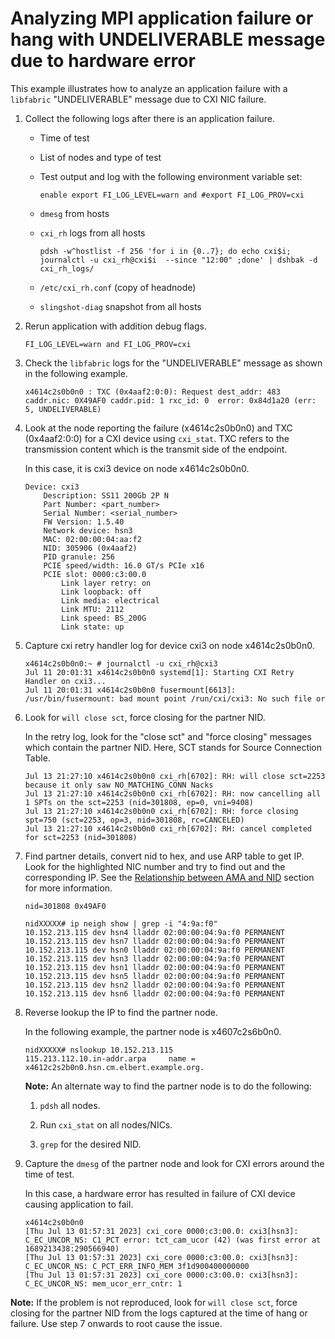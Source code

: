 # Analyzing MPI application failure or hang with UNDELIVERABLE message due to hardware error

This example illustrates how to analyze an application failure with a `libfabric` "UNDELIVERABLE" message due to CXI NIC failure.

1. Collect the following logs after there is an application failure.

   - Time of test
  
   - List of nodes and type of test
  
   - Test output and log with the following environment variable set:

     ```screen
     enable export FI_LOG_LEVEL=warn and #export FI_LOG_PROV=cxi
     ```

   - `dmesg` from hosts
  
   - `cxi_rh` logs from all hosts

     ```screen
     pdsh -w^hostlist -f 256 'for i in {0..7}; do echo cxi$i;  journalctl -u cxi_rh@cxi$i  --since "12:00" ;done' | dshbak -d cxi_rh_logs/
     ```

   - `/etc/cxi_rh.conf` (copy of headnode)
  
   - `slingshot-diag` snapshot from all hosts

2. Rerun application with addition debug flags.

    ```screen
    FI_LOG_LEVEL=warn and FI_LOG_PROV=cxi
    ```

3. Check the `libfabric` logs for the "UNDELIVERABLE" message as shown in the following example.

    ```screen
    x4614c2s0b0n0 : TXC (0x4aaf2:0:0): Request dest_addr: 483 caddr.nic: 0X49AF0 caddr.pid: 1 rxc_id: 0  error: 0x84d1a20 (err: 5, UNDELIVERABLE)
    ```

4. Look at the node reporting the failure (x4614c2s0b0n0) and TXC (0x4aaf2:0:0) for a CXI device using `cxi_stat`. TXC refers to the transmission content which is the transmit side of the endpoint.

   In this case, it is cxi3 device on node x4614c2s0b0n0.

    ```screen
    Device: cxi3
        Description: SS11 200Gb 2P N
        Part Number: <part_number>
        Serial Number: <serial_number>
        FW Version: 1.5.40
        Network device: hsn3
        MAC: 02:00:00:04:aa:f2
        NID: 305906 (0x4aaf2)
        PID granule: 256
        PCIE speed/width: 16.0 GT/s PCIe x16
        PCIE slot: 0000:c3:00.0
            Link layer retry: on
            Link loopback: off
            Link media: electrical
            Link MTU: 2112
            Link speed: BS_200G
            Link state: up
    ```

5. Capture cxi retry handler log for device cxi3 on node x4614c2s0b0n0.

    ```screen
    x4614c2s0b0n0:~ # journalctl -u cxi_rh@cxi3
    Jul 11 20:01:31 x4614c2s0b0n0 systemd[1]: Starting CXI Retry Handler on cxi3...
    Jul 11 20:01:31 x4614c2s0b0n0 fusermount[6613]: /usr/bin/fusermount: bad mount point /run/cxi/cxi3: No such file or
    ```

6. Look for `will close sct`, force closing for the partner NID.

    In the retry log, look for the "close sct" and "force closing" messages which contain the partner NID.
    Here, SCT stands for Source Connection Table.

    ```screen
    Jul 13 21:27:10 x4614c2s0b0n0 cxi_rh[6702]: RH: will close sct=2253 because it only saw NO_MATCHING_CONN Nacks
    Jul 13 21:27:10 x4614c2s0b0n0 cxi_rh[6702]: RH: now cancelling all 1 SPTs on the sct=2253 (nid=301808, ep=0, vni=9408)
    Jul 13 21:27:10 x4614c2s0b0n0 cxi_rh[6702]: RH: force closing spt=750 (sct=2253, op=3, nid=301808, rc=CANCELED)
    Jul 13 21:27:10 x4614c2s0b0n0 cxi_rh[6702]: RH: cancel completed for sct=2253 (nid=301808)
    ```

7. Find partner details, convert nid to hex, and use ARP table to get IP. Look for the highlighted NIC number and try to find out and the corresponding IP.
   See the [Relationship between AMA and NID](./concepts.md#relationship-between-ama-and-nid) section for more information.

    `nid=301808 0x49AF0`

    ```screen
    nidXXXXX# ip neigh show | grep -i "4:9a:f0"
    10.152.213.115 dev hsn4 lladdr 02:00:00:04:9a:f0 PERMANENT
    10.152.213.115 dev hsn7 lladdr 02:00:00:04:9a:f0 PERMANENT
    10.152.213.115 dev hsn0 lladdr 02:00:00:04:9a:f0 PERMANENT
    10.152.213.115 dev hsn3 lladdr 02:00:00:04:9a:f0 PERMANENT
    10.152.213.115 dev hsn1 lladdr 02:00:00:04:9a:f0 PERMANENT
    10.152.213.115 dev hsn5 lladdr 02:00:00:04:9a:f0 PERMANENT
    10.152.213.115 dev hsn2 lladdr 02:00:00:04:9a:f0 PERMANENT
    10.152.213.115 dev hsn6 lladdr 02:00:00:04:9a:f0 PERMANENT
    ```

8. Reverse lookup the IP to find the partner node.

    In the following example, the partner node is x4607c2s6b0n0.

    ```screen
    nidXXXXX# nslookup 10.152.213.115
    115.213.112.10.in-addr.arpa     name = x4612c2s2b0n0.hsn.cm.elbert.example.org.
    ```

    **Note:** An alternate way to find the partner node is to do the following:

    1. `pdsh` all nodes.

    2. Run `cxi_stat` on all nodes/NICs.

    3. `grep` for the desired NID.

9. Capture the `dmesg` of the partner node and look for CXI errors around the time of test.

   In this case, a hardware error has resulted in failure of CXI device causing application to fail.

    ```screen
    x4614c2s0b0n0
    [Thu Jul 13 01:57:31 2023] cxi_core 0000:c3:00.0: cxi3[hsn3]: C_EC_UNCOR_NS: C1_PCT error: tct_cam_ucor (42) (was first error at 1689213438:290566940)
    [Thu Jul 13 01:57:31 2023] cxi_core 0000:c3:00.0: cxi3[hsn3]: C_EC_UNCOR_NS: C_PCT_ERR_INFO_MEM 3f1d900400000000
    [Thu Jul 13 01:57:31 2023] cxi_core 0000:c3:00.0: cxi3[hsn3]: C_EC_UNCOR_NS: mem_ucor_err_cntr: 1
    ```

**Note:** If the problem is not reproduced, look for `will close sct`, force closing for the partner NID from the logs captured at the time of hang or failure.
Use step 7 onwards to root cause the issue.
